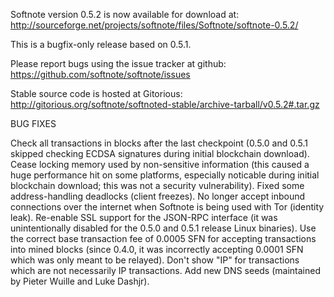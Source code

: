 Softnote version 0.5.2 is now available for download at:
http://sourceforge.net/projects/softnote/files/Softnote/softnote-0.5.2/

This is a bugfix-only release based on 0.5.1.

Please report bugs using the issue tracker at github:
https://github.com/softnote/softnote/issues

Stable source code is hosted at Gitorious:
http://gitorious.org/softnote/softnoted-stable/archive-tarball/v0.5.2#.tar.gz

BUG FIXES

Check all transactions in blocks after the last checkpoint (0.5.0 and 0.5.1 skipped checking ECDSA signatures during initial blockchain download).
Cease locking memory used by non-sensitive information (this caused a huge performance hit on some platforms, especially noticable during initial blockchain download; this was
not a security vulnerability).
Fixed some address-handling deadlocks (client freezes).
No longer accept inbound connections over the internet when Softnote is being used with Tor (identity leak).
Re-enable SSL support for the JSON-RPC interface (it was unintentionally disabled for the 0.5.0 and 0.5.1 release Linux binaries).
Use the correct base transaction fee of 0.0005 SFN for accepting transactions into mined blocks (since 0.4.0, it was incorrectly accepting 0.0001 SFN which was only meant to be relayed).
Don't show "IP" for transactions which are not necessarily IP transactions.
Add new DNS seeds (maintained by Pieter Wuille and Luke Dashjr).
